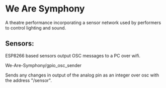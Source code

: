 # We Are Symphony

A theatre performance incorporating a sensor network used by performers to control lighting and sound.

## Sensors:

ESP8266 based sensors output OSC messages to a PC over wifi.

We-Are-Symphony/gpio_osc_sender

Sends any changes in output of the analog pin as an integer over osc with the address "/sensor".
